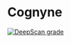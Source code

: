 # Cognyne
[![DeepScan grade](https://deepscan.io/api/teams/14031/projects/17120/branches/381693/badge/grade.svg)](https://deepscan.io/dashboard#view=project&tid=14031&pid=17120&bid=381693)
